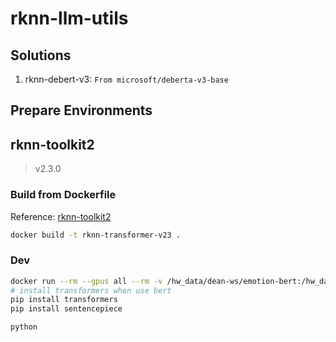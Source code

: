 # rknn-llm-utils

## Solutions
1. rknn-debert-v3: `From microsoft/deberta-v3-base`

    

## Prepare Environments



## rknn-toolkit2
> v2.3.0

### Build from Dockerfile
Reference: [rknn-toolkit2](https://github.com/airockchip/rknn-toolkit2)
```sh
docker build -t rknn-transformer-v23 .  
```
### Dev
```sh
docker run --rm --gpus all --rm -v /hw_data/dean-ws/emotion-bert:/hw_data/dean-ws/emotion-bert --ipc=host  -it rknn-transformer-v23  bash
# install transformers when use bert
pip install transformers
pip install sentencepiece

python
```
